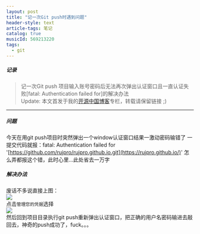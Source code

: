 ```yaml
---
layout: post
title: "记一次Git push时遇到问题"
header-style: text
article-tags: 笔记
catalog: true
musicId: 569213220
tags:
  - git
---
```


##### 记录

> 记一次Git push 项目输入账号密码后无法再次弹出认证窗口且一直认证失败[fatal: Authentication failed for]的解决办法  
> Update: 本文首发于我的[开源中国博客](https://my.oschina.net/Jackcrj/blog/2991933)专栏，转载请保留链接 ;)

---
##### 问题
今天在用git push项目时突然弹出一个window认证窗口结果一激动密码输错了
一提交代码就报：fatal: Authentication failed for '[https://github.com/rujpro/rujpro.github.io.git](https://rujpro.github.io/)'
怎么弄都报这个错，此时心里...此处省去一万字  
##### 解决办法
废话不多说直接上图：   
![](https://oscimg.oschina.net/oscnet/066a5fe85c70c1b41fe133d41cf588b44d2.jpg)  
点击`管理您的凭据`选择   
![](https://oscimg.oschina.net/oscnet/d80517afa095172b9cd22d2050724a625ee.jpg)  
然后回到项目目录执行git push重新弹出认证窗口，把正确的用户名密码输进去敲回去，神奇的push成功了，fuck。。。

